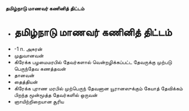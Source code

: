 **தமிழ்நாடு மாணவர் கணினித் திட்டம்**
- # தமிழ்நாடு மாணவர் கணினித் திட்டம்
- -1 n. அசுரன்
- முதுவானவன்
- கிரேக்க பழமைமரபில் தேவர்களால் வென்றழிக்கப்பட்ட தேவருக்கு முற்படு பெருந்தேவ கணத்தவன்
- தானவன்
- தைத்தியன்
- கிரேக்க புராண மரபில் முற்பெருந் தேவனான யூரானஸுக்கும் கேயாத் தேவிக்கம் பிறந்த மூன்மூத்த தேவர்களில் ஒருவன்
- ஞாயிற்றிறையான சூரிய

